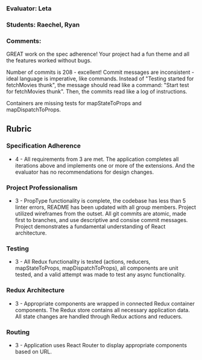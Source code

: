 ### Evaluator: Leta
### Students: Raechel, Ryan
### Comments:

GREAT work on the spec adherence! Your project had a fun theme and all the features worked without bugs.

Number of commits is 208 - excellent! Commit messages are inconsistent - ideal language is imperative, like commands. Instead of "Testing started for fetchMovies thunk", the message should read like a command: "Start test for fetchMovies thunk". Then, the commits read like a log of instructions.

Containers are missing tests for mapStateToProps and mapDispatchToProps.

## Rubric

### Specification Adherence

* 4 - All requirements from 3 are met. The application completes all iterations above and implements one or more of the extensions. And the evaluator has no recommendations for design changes.

### Project Professionalism

* 3 - PropType functionality is complete, the codebase has less than 5 linter errors, README has been updated with all group members. Project utilized wireframes from the outset. All git commits are atomic, made first to branches, and use descriptive and consise commit messages. Project demonstrates a fundamental understanding of React architecture.

### Testing

* 3 - All Redux functionality is tested (actions, reducers, mapStateToProps, mapDispatchToProps), all components are unit tested, and a valid attempt was made to test any async functionality.

### Redux Architecture

* 3 - Appropriate components are wrapped in connected Redux container components. The Redux store contains all necessary application data. All state changes are handled through Redux actions and reducers.

### Routing

* 3 - Application uses React Router to display appropriate components based on URL.
